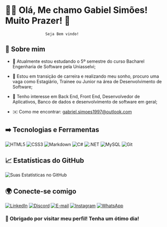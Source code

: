 
# 🧑‍💻 Olá,  Me chamo Gabiel Simões! Muito Prazer! 🤝 

                      Seja Bem vindo! 

## 🔎 Sobre mim
- 📘  Atualmente estou estudando o 5º semestre do curso Bacharel Engenharia de Software pela Uniasselvi;

- 👀 Estou em transição de carreira e realizando meu sonho,  procuro uma vaga como Estagiário, Trainee ou Junior na área de Desenvolvimento de Software;

- 🌿 Tenho interesse em Back End, Front End, Desenvolvedor de Aplicativos, Banco de dados e desenvolvimento de software em geral;
- ✉️ Como me encontrar: gabriel.simoes1997@outlook.com

## ➡️ Tecnologias e Ferramentas 
![HTML5](https://img.shields.io/badge/HTML5-E34F26?style=for-the-badge&logo=html5&logoColor=white) 
![CSS3](https://img.shields.io/badge/CSS3-1572B6?style=for-the-badge&logo=css3&logoColor=white)
![Markdown](https://img.shields.io/badge/Markdown-000?style=for-the-badge&logo=markdown)
![C#](https://img.shields.io/badge/C%23-239120?style=for-the-badge&logo=c-sharp&logoColor=white)
![.NET](https://img.shields.io/badge/.NET-5C2D91?style=for-the-badge&logo=.net&logoColor=white)
![MySQL](https://img.shields.io/badge/MySQL-00000F?style=for-the-badge&logo=mysql&logoColor=white)
![Git](https://img.shields.io/badge/GIT-E44C30?style=for-the-badge&logo=git&logoColor=white)

## 📈 Estatísticas do GitHub 

![Suas Estatísticas no GitHub](https://github-readme-stats.vercel.app/api?username=oGabrielSimoes&show_icons=true&theme=radical)

##  🌍 Conecte-se comigo

[![LinkedIn](https://img.shields.io/badge/LinkedIn-0077B5?style=for-the-badge&logo=linkedin&logoColor=white)](https://www.linkedin.com/in/simoesgabriel)
[![Discord](https://img.shields.io/badge/Discord-7289DA?style=for-the-badge&logo=discord&logoColor=white)](https://discord.com/channels/@o_bielsimoes/)
[![E-mail](https://img.shields.io/badge/-Email-000?style=for-the-badge&logo=microsoft-outlook&logoColor=007BFF)](mailto:gabriel.simoes1997@Outlook.com)
[![Instagram](https://img.shields.io/badge/-Instagram-%23E4405F?style=for-the-badge&logo=instagram&logoColor=white)](https://www.instagram.com/o_bielsimoes/)
[![WhatsApp](https://img.shields.io/badge/WhatsApp-25D366?style=for-the-badge&logo=whatsapp&logoColor=white)](https://wa.me/+5551984410289)

### 🙂 Obrigado por visitar meu perfil! Tenha um ótimo dia!
